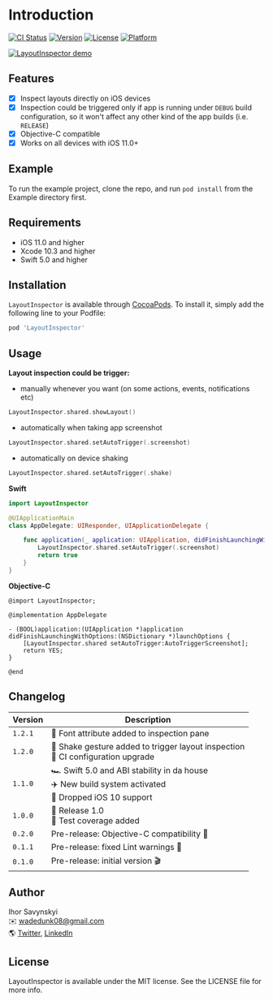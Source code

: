 # Introduction

[![CI Status](https://img.shields.io/travis/isavynskyi/LayoutInspector.svg?style=flat)](https://travis-ci.org/isavynskyi/LayoutInspector)
[![Version](https://img.shields.io/cocoapods/v/LayoutInspector.svg?style=flat)](https://cocoapods.org/pods/LayoutInspector)
[![License](https://img.shields.io/cocoapods/l/LayoutInspector.svg?style=flat)](https://cocoapods.org/pods/LayoutInspector)
[![Platform](https://img.shields.io/cocoapods/p/LayoutInspector.svg?style=flat)](https://cocoapods.org/pods/LayoutInspector)

<a href="https://github.com/isavynskyi/LayoutInspector/blob/master/LayoutInspector_demo.gif"><img src="https://github.com/isavynskyi/LayoutInspector/blob/master/LayoutInspector_demo.gif" title="LayoutInspector demo"/></a>

## Features

- [x] Inspect layouts directly on iOS devices
- [x] Inspection could be triggered only if app is running under `DEBUG` build configuration, so it won't affect any other kind of the app builds (i.e. `RELEASE`)
- [x] Objective-C compatible
- [x] Works on all devices with iOS 11.0+

## Example

To run the example project, clone the repo, and run `pod install` from the Example directory first.

## Requirements

- iOS 11.0 and higher
- Xcode 10.3 and higher
- Swift 5.0 and higher

## Installation

`LayoutInspector` is available through [CocoaPods](https://cocoapods.org). To install
it, simply add the following line to your Podfile:

```ruby
pod 'LayoutInspector'
```

## Usage

**Layout inspection could be trigger:**
- manually whenever you want (on some actions, events, notifications etc) 
```swift
LayoutInspector.shared.showLayout()
```

- automatically when taking app screenshot
```swift
LayoutInspector.shared.setAutoTrigger(.screenshot)
```

- automatically on device shaking
```swift
LayoutInspector.shared.setAutoTrigger(.shake)
```


**Swift**
```swift
import LayoutInspector

@UIApplicationMain
class AppDelegate: UIResponder, UIApplicationDelegate {

    func application(_ application: UIApplication, didFinishLaunchingWithOptions launchOptions: [UIApplication.LaunchOptionsKey: Any]?) -> Bool {
        LayoutInspector.shared.setAutoTrigger(.screenshot)
        return true
    }
}

```

**Objective-C**
```obj-c
@import LayoutInspector;

@implementation AppDelegate

- (BOOL)application:(UIApplication *)application didFinishLaunchingWithOptions:(NSDictionary *)launchOptions {
    [LayoutInspector.shared setAutoTrigger:AutoTriggerScreenshot];
    return YES;
}

@end
```

## Changelog

| Version  | Description |
| ------------- | ------------- |
| `1.2.1`  | 📝 Font attribute added to inspection pane|
| `1.2.0`  | 👋 Shake gesture added to trigger layout inspection <br/> 🧰 CI configuration upgrade|
| `1.1.0`  | 🏎️ Swift 5.0 and ABI stability in da house <br/> ✈️ New build system activated <br/> 🔌 Dropped iOS 10 support|
| `1.0.0`  | 🎉 Release 1.0 <br/>👮 Test coverage added|
| `0.2.0`  | Pre-release: Objective-C compatibility 👦 |
| `0.1.1`  | Pre-release: fixed Lint warnings 👶 |
| `0.1.0`  | Pre-release: initial version 🎬 |

## Author

Ihor Savynskyi\
✉️ wadedunk08@gmail.com\
🌎 [Twitter](https://twitter.com/iWadedunk), [LinkedIn](https://www.linkedin.com/in/isavynskyi/)


## License

LayoutInspector is available under the MIT license. See the LICENSE file for more info.
